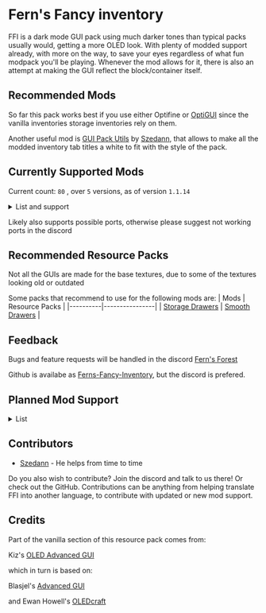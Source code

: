 # Fern's Fancy inventory
FFI is a dark mode GUI pack using much darker tones than typical packs usually would, getting a more OLED look. With plenty of modded support already, with more on the way, to save your eyes regardless of what fun modpack you'll be playing. Whenever the mod allows for it, there is also an attempt at making the GUI reflect the block/container itself.

## Recommended Mods
So far this pack works best if you use either Optifine or [OptiGUI](https://modrinth.com/mod/optigui) since the vanilla inventories storage inventories rely on them.

Another useful mod is [GUI Pack Utils](https://modrinth.com/mod/gui-pack-utils) by [Szedann](https://modrinth.com/user/Szedann), that allows to make all the modded inventory tab titles a white to fit with the style of the pack.
## Currently Supported Mods
Current count: 
`
80
`
, over 
`5` versions, as of version `1.1.14`
<details>
<summary>List and support</summary>

| X - Not supported | ✔ - Supported | ▲ - Partial support |
|:----:|:----:|:----:|

Partial support could mean that all inventories in the mod are dark, but not styled, or that some are styled and some aren't, or some remain light, or that it simply lacks support to remove the title of a GUI.

1.21 currently includes all the mod files from 1.20, but the mods are yet to update, so unless they change their files when updating, FFI should work when they get a 1.21 version.

---
| Mods     | 1.16 | 1.18 | 1.19 | 1.20 | 1.21 |
|----------|:----:|:----:|:----:|:----:|:----:|
| [Astral Sorcery](https://www.curseforge.com/minecraft/mc-mods/astral-sorcery) | ✔ | X | X | X | X |
| [Auth Me](https://modrinth.com/mod/auth-me) | ✔ | ✔ | ✔ | ✔ | ✔ |
| [Axiom](https://modrinth.com/mod/axiom) | X | X | X | ✔ | ✔ |
| [Backpacked](https://www.curseforge.com/minecraft/mc-mods/backpacked-fabric) | X | X | ✔ | ✔ | X |
| [BackSlot](https://modrinth.com/mod/backslot) | ✔| ✔ | ✔ | ✔ | ✔ |
| [Better Advancements](https://modrinth.com/mod/better-advancements) | ✔ | ✔ | ✔ | ✔ | ✔ |
| [Better Enchanting](https://modrinth.com/mod/better-enchanting) | X | X | X | ✔ | ✔ |
| [Better Stats](https://modrinth.com/mod/better-stats) | X | ✔ | ✔ | ✔ | ✔ |
| [Brewin' And Chewin'](https://modrinth.com/mod/brewin-and-chewin-fabric/versions) | X | X | ✔ | ✔ | ✔ |
| [Camera Utils](https://modrinth.com/mod/camera-utils) | X | ✔ | ✔ | ✔ | ✔ |
| [Capes](https://modrinth.com/mod/capes) | X | ✔ | ✔ | ✔ | X |
| [CC: Tweaked](https://modrinth.com/mod/cc-tweaked/) | ✔ | ✔ | ✔ | ✔ | ✔ |
| [Chat Patches](https://modrinth.com/mod/chatpatches) | X | ✔ | ✔ | ✔ | ✔ |
| [Chunk Loaders](https://modrinth.com/mod/chunk-loaders) | ✔ | ✔ | ✔ | ✔ | ✔ |
| [Cosmetic Armor](https://modrinth.com/mod/cosmetic-armor) | ✔ | ✔ | ✔ | ✔ | ✔ |
| [Cosmetic Armor Reworked](https://www.curseforge.com/minecraft/mc-mods/cosmetic-armor-reworked) | ✔ | ✔ | ✔ | ✔ | ✔ |
| [Crafting Tweaks](https://modrinth.com/mod/crafting-tweaks) | ✔ | ✔ | ✔ | ✔ | ✔ |
| [Create](https://modrinth.com/mod/create) | ✔ | ✔ | ✔ | ✔ | ✔ |
| [Create Big Cannons](https://modrinth.com/mod/create-big-cannons) | X | ✔ | ✔ | ✔ | ✔ |
| [Create Enchantment Industry](https://modrinth.com/mod/create-enchantment-industry) | X | X | ✔ | ✔ | ✔ |
| [Create: Estrogen](https://modrinth.com/mod/estrogen) | X | ✔ | ✔ | ✔ | X |
| [Create Nuclear](https://modrinth.com/mod/createnuclear) | X | X | X | ✔ | X |
| [Create: Numismatics](https://modrinth.com/mod/numismatics) | X | X | X | ✔ | ✔ |
| [Create: Railways Navigator](https://modrinth.com/mod/create-railways-navigator) | X | ✔ | ✔ | ✔ | ✔ |
| [Create: Steam 'n' Rails](https://modrinth.com/mod/create-steam-n-rails) | X | X | ✔ | ✔ | ✔ |
| [Curios](https://modrinth.com/mod/curios) | ✔ | ✔ | ✔ | ✔ | ✔ |
| [Detail Armor Bar](https://modrinth.com/mod/detail-armor-bar) | ✔ | ✔ | ✔ | ✔ | ✔ |
| [Diet](https://modrinth.com/mod/diet) | ▲ | ▲ | ▲ | ▲ | ▲ |
| [Easy Anvils](https://modrinth.com/mod/easy-anvils) | X | ✔ | ✔ | ✔ | ✔ |
| [Elegant Armour](https://modrinth.com/mod/elegantarmour) | X | X | ✔ | ✔ | ✔ |
| [Embers Rekindled](https://modrinth.com/mod/embers) | X | X | X | ✔ | ✔ |
| [EMI](https://modrinth.com/mod/emi) | X | ✔ | ✔ | ✔ | ✔ |
| [Enchancement](https://modrinth.com/mod/enchancement) | X | ✔ | ✔ | ✔ | ✔ |
| [Entity Texture Features](https://modrinth.com/mod/entitytexturefeatures) | ✔ | ✔ | ✔ | ✔ | ✔ |
| [Exposure](https://modrinth.com/mod/exposure) | X | X | ▲ | ✔ | ✔ |
| [Expanded delight](https://modrinth.com/mod/expanded-delight) | X | ✔ | ✔ | ✔ | ✔ |
| [Extreme Sound Muffler](https://modrinth.com/mod/extreme_sound_muffler) | X | ✔ | ✔ | ✔ | ✔ |
| [Fabric](https://fabricmc.net/) | ✔ | ✔ | ✔ | ✔ | ✔ |
| [Farmer's Delight](https://modrinth.com/mod/farmers-delight) | ✔ | ✔ | ✔ | ✔ | ✔ |
| [Farmer's Respite](https://www.curseforge.com/minecraft/mc-mods/farmers-respite) | ✔ | ✔ | ✔ | ✔ | ✔ |
| [Firorize](https://modrinth.com/mod/firorize) | ✔ | ✔ | ✔ | ✔ | ✔ |
| [FTB Library](https://www.curseforge.com/minecraft/mc-mods/ftb-library-forge) | ✔ | ✔ | ✔ | ✔ | ✔ |
| [FTB Quests](https://www.curseforge.com/minecraft/mc-mods/ftb-quests-forge) | ✔ | ✔ | ✔ | ✔  | ✔ |
| [FTB Teams](https://www.curseforge.com/minecraft/mc-mods/ftb-teams-forge) | ✔ | ✔ | ✔ | ✔ | ✔ |
| [Immersive Engineering](https://modrinth.com/mod/immersiveengineering) | ▲ | ▲ | ▲ | ▲ | ▲ |
| [Inventorio](https://modrinth.com/mod/inventorio) | ✔ | ✔ | ✔ | ✔ | ✔ |
| [Inventory Management](https://modrinth.com/mod/inventory-management) | X | ✔ | ✔ | ✔ | ✔ |
| [Inventory Profiles Next](https://modrinth.com/mod/inventory-profiles-next) | ✔ | ✔ | ✔ | ✔ | ✔ |
| [Iris Shaders](https://modrinth.com/mod/iris) | ✔ | ✔ | ✔ | ✔ | ✔ |
| [ItemSwapper](https://modrinth.com/plugin/itemswapper) | X | ✔ | ✔ | ✔ | ✔ |
| [JEI](https://modrinth.com/mod/jei) | ✔ | ✔ | ✔ | ✔ | ✔ |
| [Joy of Painting](https://modrinth.com/mod/joy-of-painting) | ✔ | ✔ | ✔ | ✔ | ✔ |
| [Litematica](https://modrinth.com/mod/litematica) | ✔ | ✔ | ✔ | ✔ | ✔ |
| [MaLiLib](https://modrinth.com/mod/malilib) | ✔ | ✔ | ✔ | ✔ | ✔ |
| [Malum](https://modrinth.com/mod/malum) | X | ✔ | ✔ | ✔ | ✔ |
| [Mantle](https://modrinth.com/mod/mantle) | ✔ | ✔ | ✔ | ✔ | X |
| [MidnightControls](https://modrinth.com/mod/midnightcontrols) | ✔ | ✔ | ✔ | ✔ | ✔ |
| [Miner's Delight](https://modrinth.com/mod/miners-delight) | X | ✔ | ✔ | ✔ | ✔ |
| [Mod Menu](https://modrinth.com/mod/modmenu) | ✔ | ✔ | ✔ | ✔ | ✔ |
| [No Chat Reports](https://modrinth.com/mod/no-chat-reports) | X | ✔ | ✔ | ✔ | ✔ |
| [ObsidianUI](https://modrinth.com/mod/obsidianui) | ✔ | ✔ | ✔ | ✔ | ✔ |
| [Quark](https://modrinth.com/mod/quark) | ✔ | ✔ | ✔ | ✔ | ✔ |
| [REI](https://modrinth.com/mod/rei) | ✔ | ✔ | ✔ | ✔ | ✔ |
| [ReplayMod](https://modrinth.com/mod/replaymod) | ✔ | ✔ | ✔ | ✔ | ✔ |
| [Resourcify](https://modrinth.com/mod/resourcify) | ✔ | ✔ | ✔ | ✔ | ✔ |
| [Screenshot Viewer](https://modrinth.com/mod/screenshot-viewer/versions) | ✔ | ✔ | ✔ | ✔ | ✔ |
| [SeasonHUD](https://modrinth.com/mod/seasonhud) | ✔ | ✔ | ✔ | ✔ | ✔ |
| [Show Me Your Skin!](https://modrinth.com/mod/show-me-your-skin) | X | ✔ | ✔ | ✔ | ✔ |
| [Simple Discord RPC](https://modrinth.com/mod/simple-discord-rpc) | ✔ | ✔ | ✔ | ✔ | ✔ |
| [Simple Voice Chat](https://modrinth.com/plugin/simple-voice-chat) | ✔ | ✔ | ✔ | ✔ | ✔ |
| [Storage Drawers](https://modrinth.com/mod/storagedrawers) | ✔ | ✔ | ✔ | ✔ | ✔ |
| [Supplementaries](https://modrinth.com/mod/supplementaries) | ✔ | ✔ | ✔ | ✔ | ✔ |
| [Tinkers' Construct](https://modrinth.com/mod/tinkers-construct) | ▲ | ▲ | ▲ | ▲ | X |
| [Trinkets](https://modrinth.com/mod/trinkets) | X | ✔ | ✔ | ✔ | ✔ |
| [Universal Graves](https://modrinth.com/mod/universal-graves) | X | ✔ | ✔ | ✔ | ✔ |
| [Utility Belt](https://modrinth.com/mod/utility-belt) | X | X | ▲ | ▲ | ▲ |
| [Vanilla Notebook](https://modrinth.com/mod/notebook) | X | ✔ | ✔ | ✔ | ✔ |
| [What Are They Up To (Watut)](https://modrinth.com/mod/what-are-they-up-to) | ✔ | ✔ | ✔ | ✔ | ✔ |
| [Wired Redstone](https://modrinth.com/mod/wiredredstone) | X | ✔ | ✔ | ✔ | ✔ |
| [Xaero's Minimap](https://modrinth.com/mod/xaeros-minimap) | ✔ | ✔ | ✔ | ✔ | ✔ |
</details>

Likely also supports possible ports, otherwise please suggest not working ports in the discord

## Recommended Resource Packs
Not all the GUIs are made for the base textures, due to some of the textures looking old or outdated

Some packs that recommend to use for the following mods are:
| Mods     | Resource Packs |
|----------|----------------|
| [Storage Drawers](https://modrinth.com/mod/storagedrawers) | [Smooth Drawers](https://modrinth.com/resourcepack/smooth-drawers) |

## Feedback
Bugs and feature requests will be handled in the discord
[Fern's Forest](https://discord.gg/3bgQsPYwZb)

Github is availabe as [Ferns-Fancy-Inventory](https://github.com/akkini1/Ferns-Fancy-Inventory), but the discord is prefered.

## Planned Mod Support

<details>
<summary>List</summary>

  ### 1.20 related update
  ---

  - [Armourer's workshop](https://modrinth.com/mod/armourers-workshop)
  - [daves building extended](https://www.curseforge.com/minecraft/mc-mods/daves-building-extended)
  - [Amendments](https://modrinth.com/mod/amendments)
  - [Aquaculture](https://modrinth.com/mod/aquaculture)
  - [Builder's Delight](https://modrinth.com/mod/builders-delight)
  - [Chipped](https://modrinth.com/mod/chipped)
  - [Cloth Config API](https://modrinth.com/mod/cloth-config)
  - [Etched](https://modrinth.com/mod/etched)
  - [Exposure Catalog](https://modrinth.com/mod/exposure-catalog)
  - [Forbidden and Arcanus ](https://modrinth.com/mod/forbidden-arcanus)
  - [Framed Blocks](https://modrinth.com/mod/framedblocks)
  - [Inventory HUD+](https://www.curseforge.com/minecraft/mc-mods/inventory-hud-forge)
  - [Inventory Tabs](https://modrinth.com/mod/inventory-tabs)
  - [Inventory Tabs (updated)](https://modrinth.com/mod/inventory-tabs-updated)
  - [Just Enough Professions (JEP)](https://modrinth.com/mod/just-enough-professions-jep)
  - [Just Enough Resources](https://modrinth.com/mod/just-enough-resources-jer)
  - [[Let's Do] API](https://modrinth.com/mod/do-api)
  - [[Let's Do] Bakery](https://modrinth.com/mod/lets-do-bakery)
  - [[Let's Do] Beachparty](https://modrinth.com/mod/lets-do-beachparty)
  - [[Let's Do] Brewery](https://modrinth.com/mod/lets-do-brewery)
  - [[Let's Do] Candlelight](https://modrinth.com/mod/lets-do-candlelight)
  - [[Let's Do] HerbalBrews](https://modrinth.com/mod/lets-do-herbalbrews)
  - [[Let's Do] Meadow](https://modrinth.com/mod/lets-do-meadow)
  - [[Let's Do] Vinery](https://modrinth.com/mod/lets-do-vinery)
  - [Macaw's Furniture](https://modrinth.com/mod/macaws-furniture)
  - [Polymorph](https://modrinth.com/mod/polymorph)
  - [Rechiseled](https://modrinth.com/mod/rechiseled)
  - [Sophisticated Core](https://www.curseforge.com/minecraft/mc-mods/sophisticated-core)
  - [Tool Belt](https://www.curseforge.com/minecraft/mc-mods/tool-belt)
  ### 1.18 related update
  ---
  
   - [Beyond Earth](https://modrinth.com/mod/beyond-earth)
   - [Clockwork](https://modrinth.com/mod/create-clockwork)
   - [Control Engineering](https://modrinth.com/mod/control-engineering)
   - [Cooking for blockheads](https://modrinth.com/mod/cooking-for-blockheads)
   - [Corpse](https://modrinth.com/mod/corpse)
   - [Create: Connected](https://modrinth.com/mod/create-connected)
   - [Create: Misc and Things](https://modrinth.com/mod/create-misc-and-things)
   - Create Casing
   - [Enchanting Infuser](https://modrinth.com/mod/enchanting-infuser)
   - [Engineer's Decor](https://modrinth.com/mod/engineersdecor)
   - [Eureka](https://modrinth.com/mod/eureka)
   - [Farming for blockheads](https://modrinth.com/mod/farming-for-blockheads)
   - [Immersive engineering (full support)](https://modrinth.com/mod/immersiveengineering)
   - [Immersive petroleum](https://www.curseforge.com/minecraft/mc-mods/immersive-petroleum)
   - Locksmith
   - [Polymorph](https://modrinth.com/mod/polymorph)
   - [Simple Planes](https://modrinth.com/mod/simple-planes)
   - [Sophisticated Backpacks](https://www.curseforge.com/minecraft/mc-mods/sophisticated-backpacks)
   - Spawner mod?
   - [Tinkers' Construct (full support)](https://modrinth.com/mod/tinkers-construct)
   - [Toast Control](https://www.curseforge.com/minecraft/mc-mods/toast-control)
   - Tool levelling
   - [ToroHealth Damage Indicators](https://www.curseforge.com/minecraft/mc-mods/torohealth-damage-indicators)

  ### 1.16 related update
  ---

  None at the moment
  
  ### Unrelated update

  ---
   - [Applied Energistics 2](https://modrinth.com/mod/ae2)
   - [Botania](https://modrinth.com/mod/botania)
   - [Refined Storage](https://modrinth.com/mod/refined-storage)

### Modpacks im gonna fix support for some day

  ---
  
   - [Better MC [FABRIC] - BMC1](https://www.curseforge.com/minecraft/modpacks/better-mc-fabric-bmc1)
   - [Better MC [FORGE] - BMC3](https://www.curseforge.com/minecraft/modpacks/better-mc-forge-bmc3)


  ### Mods that should really be reworked

  ---
  
   - [Better Stats](https://modrinth.com/mod/better-stats)
  
</details>

## Contributors
 - [Szedann](https://modrinth.com/user/Szedann) - He helps from time to time
 
Do you also wish to contribute? Join the discord and talk to us there! Or check out the GitHub. Contributions can be anything from helping translate FFI into another language, to contribute with updated or new mod support.
## Credits
Part of the vanilla section of this resource pack comes from:

Kiz's [OLED Advanced GUI](https://www.planetminecraft.com/texture-pack/dark-advanced-gui/)

which in turn is based on:

Blasjel's [Advanced GUI](https://www.planetminecraft.com/texture-pack/custom-gui/)

and
Ewan Howell's [OLEDcraft](https://www.planetminecraft.com/texture-pack/oledcraft/)